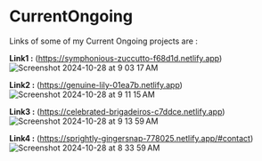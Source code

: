# CurrentOngoing 

Links of some of my Current Ongoing projects are :

**Link1 :**  (https://symphonious-zuccutto-f68d1d.netlify.app)
![Screenshot 2024-10-28 at 9 03 17 AM](https://github.com/user-attachments/assets/ec261ab1-1b5c-4e9f-b18d-1b7672f3ae1f)

**Link2 :**  (https://genuine-lily-01ea7b.netlify.app)
![Screenshot 2024-10-28 at 9 11 15 AM](https://github.com/user-attachments/assets/3c8994c3-a94b-42e3-9d7c-533f5949bf45)

**Link3 :**  (https://celebrated-brigadeiros-c7ddce.netlify.app)
![Screenshot 2024-10-28 at 9 13 59 AM](https://github.com/user-attachments/assets/add60f7f-c3ce-498c-8741-acea06ad028b)


**Link4 :** (https://sprightly-gingersnap-778025.netlify.app/#contact)
![Screenshot 2024-10-28 at 8 33 59 AM](https://github.com/user-attachments/assets/ff449e4a-9ffa-4132-8eed-00165d423362)

